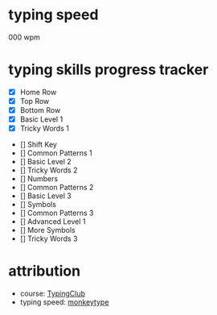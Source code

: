 # typing speed

000 wpm

# typing skills progress tracker

- [x] Home Row
- [x] Top Row
- [x] Bottom Row
- [x] Basic Level 1
- [x] Tricky Words 1
- [] Shift Key
- [] Common Patterns 1
- [] Basic Level 2
- [] Tricky Words 2
- [] Numbers
- [] Common Patterns 2
- [] Basic Level 3
- [] Symbols
- [] Common Patterns 3
- [] Advanced Level 1
- [] More Symbols
- [] Tricky Words 3

# attribution
- course: [TypingClub](https://www.typingclub.com)
- typing speed: [monkeytype](https://monkeytype.com/)
